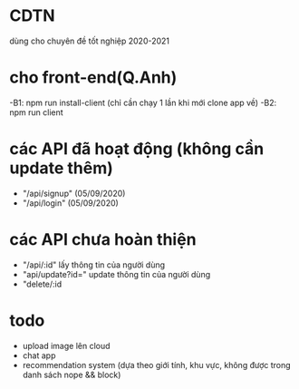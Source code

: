 # CDTN
dùng cho chuyên đề tốt nghiệp 2020-2021

# cho front-end(Q.Anh)
-B1: npm run install-client (chỉ cần chạy 1 lần khi mới clone app về)
-B2: npm run client

# các API đã hoạt động (không cần update thêm)
- "/api/signup" (05/09/2020)
- "/api/login" (05/09/2020)

# các API chưa hoàn thiện 
- "/api/:id" lấy thông tin của người dùng
- "api/update?id=" update thông tin của người dùng
- "delete/:id

# todo
- upload image lên cloud
- chat app
- recommendation system (dựa theo giới tính, khu vực, không được trong danh sách nope && block)
